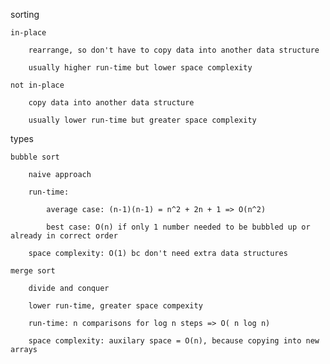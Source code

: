 sorting

    in-place
        
        rearrange, so don't have to copy data into another data structure

        usually higher run-time but lower space complexity

    not in-place

        copy data into another data structure

        usually lower run-time but greater space complexity

types

    bubble sort

        naive approach

        run-time: 
            
            average case: (n-1)(n-1) = n^2 + 2n + 1 => O(n^2)

            best case: O(n) if only 1 number needed to be bubbled up or already in correct order
            
        space complexity: O(1) bc don't need extra data structures

    merge sort

        divide and conquer

        lower run-time, greater space compexity

        run-time: n comparisons for log n steps => O( n log n)

        space complexity: auxilary space = O(n), because copying into new arrays



    

